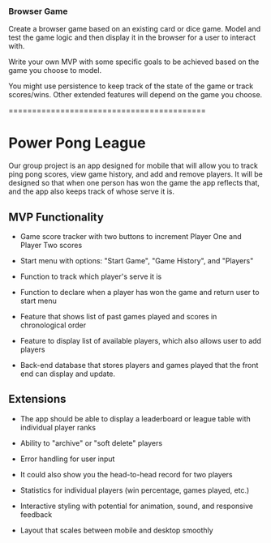 ### Browser Game

Create a browser game based on an existing card or dice game. Model and test the game logic and then display it in the browser for a user to interact with.

Write your own MVP with some specific goals to be achieved based on the game you choose to model.

You might use persistence to keep track of the state of the game or track scores/wins. Other extended features will depend on the game you choose.

==========================================

# Power Pong League

Our group project is an app designed for mobile that will allow you to track ping pong scores, view game history, and add and remove players. It will be designed so that when one person has won the game the app reflects that, and the app also keeps track of whose serve it is. 

## MVP Functionality

* Game score tracker with two buttons to increment Player One and Player Two scores

* Start menu with options: "Start Game", "Game History", and "Players"

* Function to track which player's serve it is

* Function to declare when a player has won the game and return user to start menu

* Feature that shows list of past games played and scores in chronological order

* Feature to display list of available players, which also allows user to add players

* Back-end database that stores players and games played that the front end can display and update.

## Extensions

* The app should be able to display a leaderboard or league table with individual player ranks

* Ability to "archive" or "soft delete" players

* Error handling for user input

* It could also show you the head-to-head record for two players

* Statistics for individual players (win percentage, games played, etc.)

* Interactive styling with potential for animation, sound, and responsive feedback

* Layout that scales between mobile and desktop smoothly


